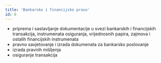 ```yaml
---
title: 'Bankarsko i financijsko pravo'
id: 6
---
```


* priprema i sastavljanje dokumentacije u svezi bankarskih i financijskih transakcija, instrumenata osiguranja, vrijednosnih papira, zajmova i ostalih financijskih instrumenata
* pravno savjetovanje i izrada dokumenata za bankarsko poslovanje
* izrada pravnih mišljenja
* osiguranje transakcija